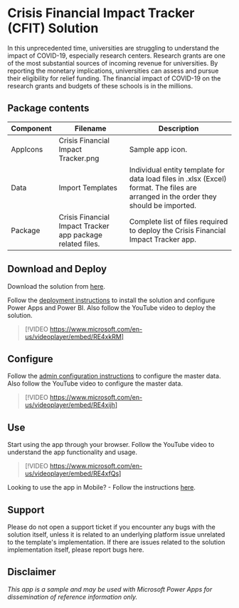
# Crisis Financial Impact Tracker (CFIT) Solution

In this unprecedented time, universities are struggling to understand the impact of COVID-19, especially research centers. Research grants are one of the most substantial sources of incoming revenue for universities. By reporting the monetary implications, universities can assess and pursue their eligibility for relief funding. The financial impact of COVID-19 on the research grants and budgets of these schools is in the millions.

## Package contents

|Component|	Filename |	Description
|-------|-------|------|
AppIcons | Crisis Financial Impact Tracker.png	| Sample app icon.|
Data|Import Templates  | Individual entity template for data load files in .xlsx (Excel) format. The files are arranged in the order they should be imported.|
Package |Crisis Financial Impact Tracker app package related files.|Complete list of files required to deploy the Crisis Financial Impact Tracker app.|

## Download and Deploy

Download the solution from [here]().

Follow the [deployment instructions](Deployment.md) to install the solution and configure Power Apps and Power BI. Also follow the YouTube video to deploy the solution.

> [!VIDEO https://www.microsoft.com/en-us/videoplayer/embed/RE4xkRM]

## Configure

Follow the [admin configuration instructions](AdminConfiguration.md) to configure the master data. Also follow the YouTube video to configure the master data.

> [!VIDEO https://www.microsoft.com/en-us/videoplayer/embed/RE4xijh]

## Use

Start using the app through your browser. Follow the YouTube video to understand the app functionality and usage.

> [!VIDEO https://www.microsoft.com/en-us/videoplayer/embed/RE4xfQs]

Looking to use the app in Mobile? - Follow the instructions [here](MobileApp.md).

## Support

Please do not open a support ticket if you encounter any bugs with the solution itself, unless it is related to an underlying platform issue unrelated to the template's implementation. If there are issues related to the solution implementation itself, please report bugs here.

## Disclaimer

*This app is a sample and may be used with Microsoft Power Apps for dissemination of reference information only.*
